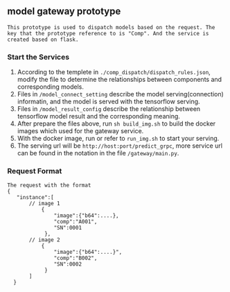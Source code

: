 ## __model gateway prototype__  
    This prototype is used to dispatch models based on the request. The key that the prototype reference to is "Comp". And the service is created based on flask. 

### __Start the Services__  
1. According to the templete in ```./comp_dispatch/dispatch_rules.json```, modify the file to determine the relationships between components and corresponding models.  
2. Files in ```/model_connect_setting``` describe the model serving(connection) informatin, and the model is served with the tensorflow serving.  
3. Files in ```/model_result_config``` describe the relationship between  tensorflow model result and the corresponding meaning.  
4. After prepare the files above, run ```sh build_img.sh``` to build the docker images which used for the gateway service.
5. With the docker image, run or refer to ```run_img.sh``` to start your serving.
6. The serving url will be ```http://host:port/predict_grpc```, more service url can be found in the notation in the file ```/gateway/main.py```.

###  __Request Format__
    The request with the format
    {
       "instance":[
           // image 1
               {
                   "image":{"b64":....},
                   "comp":"A001",
                   "SN":0001
                },
           // image 2 
               {
                   "image":{"b64":....}",
                   "comp":"B002",
                   "SN":0002
                }
           ]
      }
